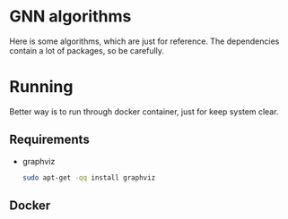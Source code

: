 # GNN algorithms
Here is some algorithms, which are just for reference.
The dependencies contain a lot of packages, so be carefully.

# Running
Better way is to run through docker container, just for keep system clear.
## Requirements
* graphviz
    ```bash
    sudo apt-get -qq install graphviz
    ```
## Docker
